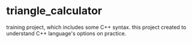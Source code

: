 # triangle_calculator
training project, which includes some C++ syntax.
this project created to understand C++ language's options
on practice.
